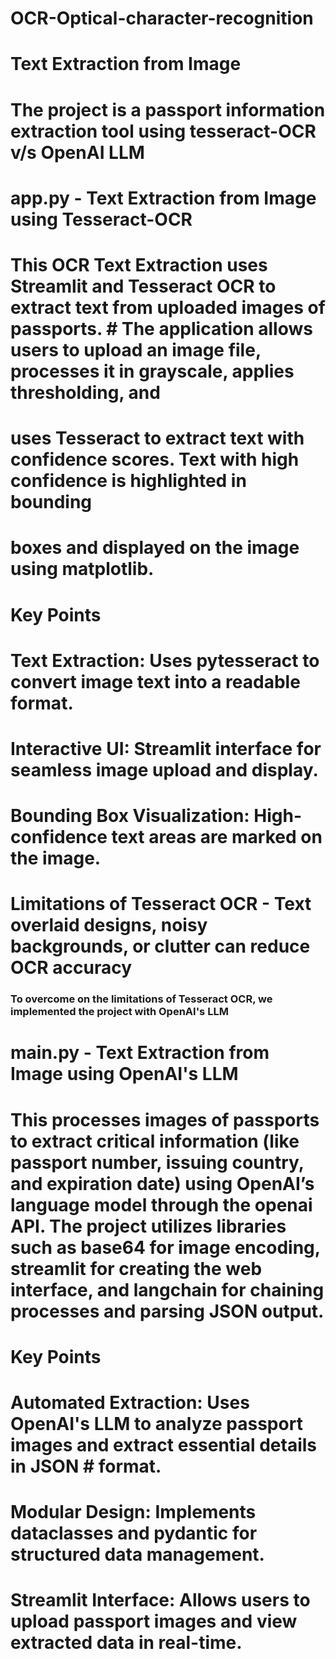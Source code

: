 # OCR-Optical-character-recognition
# Text Extraction from Image

# The project is a passport information extraction tool using tesseract-OCR v/s OpenAI LLM

# app.py - Text Extraction from Image using Tesseract-OCR 

# This OCR Text Extraction uses Streamlit and Tesseract OCR to extract text from uploaded images of passports. # The application allows users to upload an image file, processes it in grayscale, applies thresholding, and 
# uses Tesseract to extract text with confidence scores. Text with high confidence is highlighted in bounding 
# boxes and displayed on the image using matplotlib.

# Key Points
# Text Extraction: Uses pytesseract to convert image text into a readable format.
# Interactive UI: Streamlit interface for seamless image upload and display.
# Bounding Box Visualization: High-confidence text areas are marked on the image.

# Limitations of Tesseract OCR - Text overlaid designs, noisy backgrounds, or clutter can reduce OCR accuracy

### To overcome on the limitations of Tesseract OCR, we implemented the project with OpenAI's LLM

# main.py - Text Extraction from Image using OpenAI's LLM

# This processes images of passports to extract critical information (like passport number, issuing country, and expiration date) using OpenAI’s language model through the openai API. The project utilizes libraries such as base64 for image encoding, streamlit for creating the web interface, and langchain for chaining processes and parsing JSON output.
# Key Points
# Automated Extraction: Uses OpenAI's LLM to analyze passport images and extract essential details in JSON # format.
# Modular Design: Implements dataclasses and pydantic for structured data management.
# Streamlit Interface: Allows users to upload passport images and view extracted data in real-time.